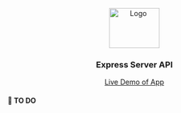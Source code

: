 <p align="center">
  <a href="http://dark-souls-calculator.herokuapp.com/" target="_blank">
    <img src="https://i.imgur.com/ing1VW7.png" alt="Logo" width="100" height="80">
  </a>
  <h3 align="center">Express Server API</h3>
  <p align="center">
    <a href="http://dark-souls-calculator.herokuapp.com" target="_blank"> Live Demo of App</a>
  </p>
</p>

#### 📕 TO DO
